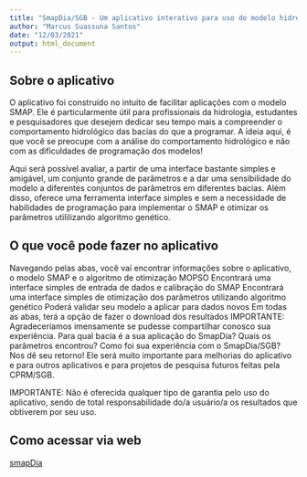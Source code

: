 ```yaml
---
title: "SmapDia/SGB - Um aplicativo interativo para uso do modelo hidrológico SMAP em passo diário."
author: "Marcus Suassuna Santos"
date: "12/03/2021"
output: html_document
---
```


## Sobre o aplicativo

O aplicativo foi construído no intuito de facilitar aplicações com o modelo SMAP. Ele é particularmente útil para profissionais da hidrologia, estudantes e pesquisadores que desejem dedicar seu tempo mais a compreender o comportamento hidrológico das bacias do que a programar. A ideia aqui, é que você se preocupe com a análise do comportamento hidrológico e não com as dificuldades de programação dos modelos!

Aqui será possível avaliar, a partir de uma interface bastante simples e amigável, um conjunto grande de parâmetros e a dar uma sensibilidade do modelo a diferentes conjuntos de parâmetros em diferentes bacias. Além disso, oferece uma ferramenta interface simples e sem a necessidade de habilidades de programação para implementar o SMAP e otimizar os parâmetros utililizando algoritmo genético.

## O que você pode fazer no aplicativo

Navegando pelas abas, você vai encontrar informações sobre o aplicativo, o modelo SMAP e o algoritmo de otimização MOPSO
Encontrará uma interface simples de entrada de dados e calibração do SMAP
Encontrará uma interface simples de otimização dos parâmetros utilizando algoritmo genético
Poderá validar seu modelo a aplicar para dados novos
Em todas as abas, terá a opção de fazer o download dos resultados
IMPORTANTE: Agradeceríamos imensamente se pudesse compartilhar conosco sua experiência. Para qual bacia é a sua aplicação do SmapDia? Quais os parâmetros encontrou? Como foi sua experiência com o SmapDia/SGB? Nos dê seu retorno! Ele será muito importante para melhorias do aplicativo e para outros aplicativos e para projetos de pesquisa futuros feitas pela CPRM/SGB.

IMPORTANTE: Não é oferecida qualquer tipo de garantia pelo uso do aplicativo, sendo de total responsabilidade do/a usuário/a os resultados que obtiverem por seu uso.

## Como acessar via web

[smapDia](https://msuassuna.shinyapps.io/smapdia/)
